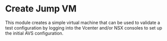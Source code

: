 # Create Jump VM

This module creates a simple virtual machine that can be used to validate a test configuration by logging into the Vcenter and/or NSX consoles to set up the initial AVS configuration.
